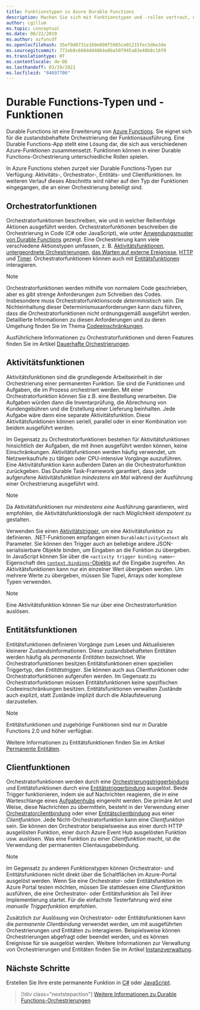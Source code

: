 ```yaml
---
title: Funktionstypen in Azure Durable Functions
description: Machen Sie sich mit Funktionstypen und -rollen vertraut, die in einer Durable Functions-Orchestrierung in Azure Functions die direkte Kommunikation zwischen Funktionen ermöglicht.
author: cgillum
ms.topic: conceptual
ms.date: 08/22/2019
ms.author: azfuncdf
ms.openlocfilehash: 35ef9d8731e169e890f5985ce01215fec5d6e3de
ms.sourcegitcommit: 772eb9c6684dd4864e0ba507945a83e48b8c16f0
ms.translationtype: HT
ms.contentlocale: de-DE
ms.lasthandoff: 03/19/2021
ms.locfileid: "84697706"
---
```

# <a name="durable-functions-types-and-features"></a>Durable Functions-Typen und -Funktionen

Durable Functions ist eine Erweiterung von [Azure Functions](../functions-overview.md). Sie eignet sich für die zustandsbehaftete Orchestrierung der Funktionsausführung. Eine Durable Functions-App stellt eine Lösung dar, die sich aus verschiedenen Azure-Funktionen zusammensetzt. Funktionen können in einer Durable Functions-Orchestrierung unterschiedliche Rollen spielen. 

In Azure Functions stehen zurzeit vier Durable Functions-Typen zur Verfügung: Aktivitäts-, Orchestrator-, Entitäts- und Clientfunktionen. Im weiteren Verlauf dieses Abschnitts wird näher auf den Typ der Funktionen eingegangen, die an einer Orchestrierung beteiligt sind.

## <a name="orchestrator-functions"></a>Orchestratorfunktionen

Orchestratorfunktionen beschreiben, wie und in welcher Reihenfolge Aktionen ausgeführt werden. Orchestratorfunktionen beschreiben die Orchestrierung in Code (C# oder JavaScript), wie unter [Anwendungsmuster von Durable Functions](durable-functions-overview.md#application-patterns) gezeigt. Eine Orchestrierung kann viele verschiedene Aktionstypen umfassen, z. B. [Aktivitätsfunktionen](#activity-functions), [untergeordnete Orchestrierungen](durable-functions-orchestrations.md#sub-orchestrations), [das Warten auf externe Ereignisse](durable-functions-orchestrations.md#external-events), [HTTP](durable-functions-http-features.md) und [Timer](durable-functions-orchestrations.md#durable-timers). Orchestratorfunktionen können auch mit [Entitätsfunktionen](#entity-functions) interagieren.

> [!NOTE]
> Orchestratorfunktionen werden mithilfe von normalem Code geschrieben, aber es gibt strenge Anforderungen zum Schreiben des Codes. Insbesondere muss Orchestratorfunktionscode *deterministisch* sein. Die Nichteinhaltung dieser Determinismusanforderungen kann dazu führen, dass die Orchestratorfunktionen nicht ordnungsgemäß ausgeführt werden. Detaillierte Informationen zu diesen Anforderungen und zu deren Umgehung finden Sie im Thema [Codeeinschränkungen](durable-functions-code-constraints.md).

Ausführlichere Informationen zu Orchestratorfunktionen und deren Features finden Sie im Artikel [Dauerhafte Orchestrierungen](durable-functions-orchestrations.md).

## <a name="activity-functions"></a>Aktivitätsfunktionen

Aktivitätsfunktionen sind die grundlegende Arbeitseinheit in der Orchestrierung einer permanenten Funktion. Sie sind die Funktionen und Aufgaben, die im Prozess orchestriert werden. Mit einer Orchestratorfunktion können Sie z.B. eine Bestellung verarbeiten. Die Aufgaben würden dann die Inventarprüfung, die Abrechnung von Kundengebühren und die Erstellung einer Lieferung beinhalten. Jede Aufgabe wäre dann eine separate Aktivitätsfunktion. Diese Aktivitätsfunktionen können seriell, parallel oder in einer Kombination von beidem ausgeführt werden.

Im Gegensatz zu Orchestratorfunktionen bestehen für Aktivitätsfunktionen hinsichtlich der Aufgaben, die mit ihnen ausgeführt werden können, keine Einschränkungen. Aktivitätsfunktionen werden häufig verwendet, um Netzwerkaufrufe zu tätigen oder CPU-intensive Vorgänge auszuführen. Eine Aktivitätsfunktion kann außerdem Daten an die Orchestratorfunktion zurückgeben. Das Durable Task-Framework garantiert, dass jede aufgerufene Aktivitätsfunktion *mindestens ein Mal* während der Ausführung einer Orchestrierung ausgeführt wird.

> [!NOTE]
> Da Aktivitätsfunktionen nur *mindestens eine* Ausführung garantieren, wird empfohlen, die Aktivitätsfunktionslogik der nach Möglichkeit *idempotent* zu gestalten.

Verwenden Sie einen [Aktivitätstrigger](durable-functions-bindings.md#activity-trigger), um eine Aktivitätsfunktion zu definieren. .NET-Funktionen empfangen einen `DurableActivityContext` als Parameter. Sie können den Trigger auch an beliebige andere JSON-serialisierbare Objekte binden, um Eingaben an die Funktion zu übergeben. In JavaScript können Sie über die `<activity trigger binding name>`-Eigenschaft des [`context.bindings`-Objekts](../functions-reference-node.md#bindings) auf die Eingabe zugreifen. An Aktivitätsfunktionen kann nur ein einzelner Wert übergeben werden. Um mehrere Werte zu übergeben, müssen Sie Tupel, Arrays oder komplexe Typen verwenden.

> [!NOTE]
> Eine Aktivitätsfunktion können Sie nur über eine Orchestratorfunktion auslösen.

## <a name="entity-functions"></a>Entitätsfunktionen

Entitätsfunktionen definieren Vorgänge zum Lesen und Aktualisieren kleinerer Zustandsinformationen. Diese zustandsbehafteten Entitäten werden häufig als *permanente Entitäten* bezeichnet. Wie Orchestratorfunktionen besitzen Entitätsfunktionen einen speziellen Triggertyp, den *Entitätstrigger*. Sie können auch aus Clientfunktionen oder Orchestratorfunktionen aufgerufen werden. Im Gegensatz zu Orchestratorfunktionen müssen Entitätsfunktionen keine spezifischen Codeeinschränkungen besitzen. Entitätsfunktionen verwalten Zustände auch explizit, statt Zustände implizit durch die Ablaufsteuerung darzustellen.

> [!NOTE]
> Entitätsfunktionen und zugehörige Funktionen sind nur in Durable Functions 2.0 und höher verfügbar.

Weitere Informationen zu Entitätsfunktionen finden Sie im Artikel [Permanente Entitäten](durable-functions-entities.md).

## <a name="client-functions"></a>Clientfunktionen

Orchestratorfunktionen werden durch eine [Orchestrierungstriggerbindung](durable-functions-bindings.md#orchestration-trigger) und Entitätsfunktionen durch eine [Entitätstriggerbindung](durable-functions-bindings.md#entity-trigger) ausgelöst. Beide Trigger funktionieren, indem sie auf Nachrichten reagieren, die in eine Warteschlange eines [Aufgabenhubs](durable-functions-task-hubs.md) eingereiht werden. Die primäre Art und Weise, diese Nachrichten zu übermitteln, besteht in der Verwendung einer [Orchestratorclientbindung](durable-functions-bindings.md#orchestration-client) oder einer [Entitätsclientbindung](durable-functions-bindings.md#entity-client) aus einer *Clientfunktion*. Jede Nicht-Orchestratorfunktion kann eine *Clientfunktion* sein. Sie können den Orchestrator beispielsweise aus einer durch HTTP ausgelösten Funktion, einer durch Azure Event Hub ausgelösten Funktion usw. auslösen. Was eine Funktion zu einer *Clientfunktion* macht, ist die Verwendung der permanenten Clientausgabebindung.

> [!NOTE]
> Im Gegensatz zu anderen Funktionstypen können Orchestrator- und Entitätsfunktionen nicht direkt über die Schaltflächen im Azure-Portal ausgelöst werden. Wenn Sie eine Orchestrator- oder Entitätsfunktion im Azure Portal testen möchten, müssen Sie stattdessen eine *Clientfunktion* ausführen, die eine Orchestrator- oder Entitätsfunktion als Teil ihrer Implementierung startet. Für die einfachste Testerfahrung wird eine *manuelle Triggerfunktion* empfohlen.

Zusätzlich zur Auslösung von Orchestrator- oder Entitätsfunktionen kann die *permanente Clientbindung* verwendet werden, um mit ausgeführten Orchestrierungen und Entitäten zu interagieren. Beispielsweise können Orchestrierungen abgefragt oder beendet werden, und es können Ereignisse für sie ausgelöst werden. Weitere Informationen zur Verwaltung von Orchestrierungen und Entitäten finden Sie im Artikel [Instanzverwaltung](durable-functions-instance-management.md).

## <a name="next-steps"></a>Nächste Schritte

Erstellen Sie Ihre erste permanente Funktion in [C#](durable-functions-create-first-csharp.md) oder [JavaScript](quickstart-js-vscode.md).

> [!div class="nextstepaction"]
> [Weitere Informationen zu Durable Functions-Orchestrierungen](durable-functions-orchestrations.md)